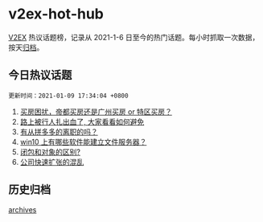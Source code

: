 # v2ex-hot-hub

[V2EX](https://www.v2ex.com/) 热议话题榜，记录从 2021-1-6 日至今的热门话题。每小时抓取一次数据，按天[归档](./archives)。

## 今日热议话题

`更新时间：2021-01-09 17:34:04 +0800`

1. [买房困扰，帝都买房还是广州买房 or 特区买房？](https://www.v2ex.com/t/743142)
1. [路上被行人扎出血了, 大家看看如何避免](https://www.v2ex.com/t/743185)
1. [有从拼多多的离职的吗？](https://www.v2ex.com/t/743113)
1. [win10 上有哪些软件能建立文件服务器？](https://www.v2ex.com/t/743247)
1. [闭包和对象的区别?](https://www.v2ex.com/t/743103)
1. [公司快速扩张的混乱](https://www.v2ex.com/t/743238)

## 历史归档

[archives](./archives)
